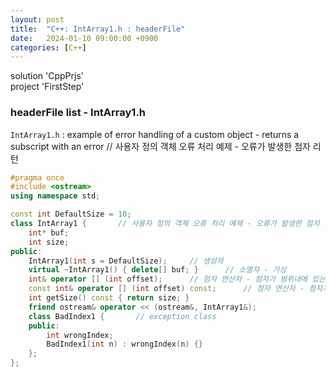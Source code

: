 ```yaml
---
layout: post
title:  "C++: IntArray1.h : headerFile"
date:   2024-01-10 09:00:00 +0900
categories: [C++]
---
```


solution 'CppPrjs'   
project 'FirstStep'   
   
### headerFile list - IntArray1.h   
`IntArray1.h` : example of error handling of a custom object - returns a subscript with an error // 사용자 정의 객체 오류 처리 예제 - 오류가 발생한 첨자 리턴   
   
```cpp
#pragma once
#include <ostream>
using namespace std;

const int DefaultSize = 10;
class IntArray1 {		// 사용자 정의 객체 오류 처리 예제 - 오류가 발생한 첨자 리턴
	int* buf;
	int size;
public:
	IntArray1(int s = DefaultSize);		// 생성자
	virtual ~IntArray1() { delete[] buf; }		// 소멸자 - 가상
	int& operator [] (int offset);		// 첨자 연산자 - 첨자가 범위내에 있는지 확인
	const int& operator [] (int offset) const;		// 첨자 연산자 - 첨자가 범위내에 있는지 확인
	int getSize() const { return size; }
	friend ostream& operator << (ostream&, IntArray1&);
	class BadIndex1 {		// exception class
	public:
		int wrongIndex;
		BadIndex1(int n) : wrongIndex(n) {}
	};
};
```
